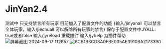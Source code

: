 # JinYan2.4
测试中
只支持禁言所有玩家
目前加入了配置文件的功能
{输入/jinyanall 可以禁言全体玩家，输入/jiechuall 可以解除所有玩家的禁言} 保存于配置文件中JYALL: true或者false
输入/jyreload 重载插件
输入/jyhelp 为插件帮助![屏幕截图 2024-09-17 112657](https://github.com/user-attachments/assets/6a81d896-68bc-4ac4-83d7-506827826c76)
![6CB1B3CD8A0FBE035AE3910BA2173390](https://github.com/user-attachments/assets/389e21c4-83bf-4881-b05c-410264ee4ead)
